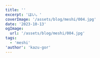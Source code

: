 ```yaml
---
title: ''
excerpt: 'はい。'
coverImage: '/assets/blog/meshi/004.jpg'
date: '2023-10-13'
ogImage:
  url: '/assets/blog/meshi/004.jpg'
tags:
  - 'meshi'
'author': 'kazu-gor'
---
```


